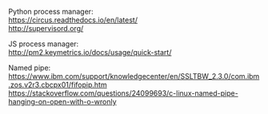 Python process manager:  
https://circus.readthedocs.io/en/latest/  
http://supervisord.org/

JS process manager:  
http://pm2.keymetrics.io/docs/usage/quick-start/

Named pipe:  
https://www.ibm.com/support/knowledgecenter/en/SSLTBW_2.3.0/com.ibm.zos.v2r3.cbcpx01/fifopip.htm  
https://stackoverflow.com/questions/24099693/c-linux-named-pipe-hanging-on-open-with-o-wronly